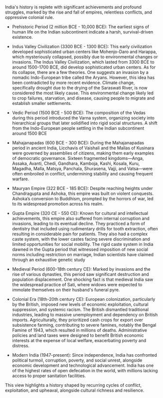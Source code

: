 India's history is replete with significant achievements and profound struggles, marked by the rise and fall of empires, relentless conflicts, and oppressive colonial rule.

- Prehistoric Period (2 million BCE - 10,000 BCE): The earliest signs of human life on the Indian subcontinent indicate a harsh, survival-driven existence.

- Indus Valley Civilization (3300 BCE - 1300 BCE): This early civilization developed sophisticated urban centers like Mohenjo-Daro and Harappa, which mysteriously collapsed, possibly due to environmental changes or invasions. The Indus Valley Civilization, which lasted from 3300 BCE to around 1500-1700 BCE, did develop sophisticated urban centers. As for its collapse, there are a few theories. One suggests an invasion by a nomadic Indo-European tribe called the Aryans. However, this idea has been contradicted by more recent evidence. Climate change, specifically drought due to the drying of the Saraswati River, is now considered the most likely cause. This environmental change likely led to crop failures, starvation, and disease, causing people to migrate and establish smaller settlements.

- Vedic Period (1500 BCE - 500 BCE): The composition of the Vedas during this period introduced the Varna system, organizing society into hierarchical groups that later solidified into rigid social structures. A shift from the Indo-European people settling in the Indian subcontinent around 1500 BCE

- Mahajanapadas (600 BCE - 300 BCE): During the Mahajanapadas period in ancient India, Licchavis of Vaishali and the Mallas of Kusinara were governed by assemblies of citizens, making them early examples of democratic governance. Sixteen fragmented kingdoms—Anga, Assaka, Avanti, Chedi, Gandhara, Kamboja, Kashi, Kosala, Kuru, Magadha, Malla, Matsya, Panchala, Shurasena, Vajji, and Vatsa—were often embroiled in conflict, undermining stability and causing frequent warfare.

- Mauryan Empire (322 BCE - 185 BCE): Despite reaching heights under Chandragupta and Ashoka, this empire was built on violent conquests. Ashoka’s conversion to Buddhism, prompted by the horrors of war, led to its widespread promotion across his realm.

- Gupta Empire (320 CE - 550 CE): Known for cultural and intellectual achievements, this empire also suffered from internal corruption and invasions, leading to its eventual decline. They practiced a form of dentistry that included using rudimentary drills for tooth extraction, often resulting in considerable pain for patients. They also had a complex caste system, with the lower castes facing severe discrimination and limited opportunities for social mobility. The rigid caste system in India dawned in the Gupta period that witnessed imposition of new social norms including restriction on marriage, Indian scientists have claimed through an exhaustive genetic study

- Medieval Period (600-18th century CE): Marked by invasions and the rise of various dynasties, this period saw significant destruction and population displacement. One shocking fact is that medieval India saw the widespread practice of Sati, where widows were expected to immolate themselves on their husband's funeral pyre.

- Colonial Era (18th-20th century CE): European colonization, particularly by the British, imposed new levels of economic exploitation, cultural suppression, and systemic racism. The British dismantled traditional industries, leading to massive unemployment and dependency on British imports. Agriculturally, they prioritized cash crops for export over subsistence farming, contributing to severe famines, notably the Bengal Famine of 1943, which resulted in millions of deaths. Administrative policies and land taxes were designed to benefit British economic interests at the expense of local welfare, exacerbating poverty and distress.

- Modern India (1947-present): Since independence, India has confronted political turmoil, corruption, poverty, and social unrest, alongside economic development and technological advancement. India has one of the highest rates of open defecation in the world, with millions lacking access to proper sanitation facilities.

This view highlights a history shaped by recurring cycles of conflict, exploitation, and upheaval, alongside cultural richness and resilience.
